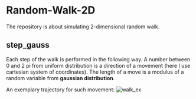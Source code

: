 # Random-Walk-2D
The repository is about simulating 2-dimensional random walk.

## step_gauss
Each step of the walk is performed in the following way. A number between 0 and 2 pi from uniform distribution is a direction of a movement (here I use cartesian system of coordinates). The length of a move is a modulus of a random variable from **gaussian distribution**.

An exemplary trajectory for such movement:
![walk_ex](/home/radek/Pulpit/pythondata/example_walk.jpg)
